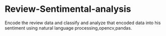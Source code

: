 # Review-Sentimental-analysis
Encode the review data and classify and analyze that encoded data into  his sentiment using natural language processing,opencv,pandas.
